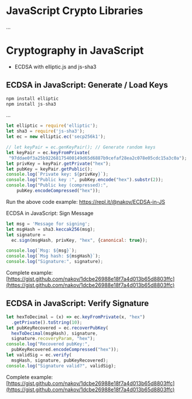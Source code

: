 # JavaScript Crypto Libraries

...

# Cryptography in JavaScript

* ECDSA with elliptic.js and js-sha3

## ECDSA in JavaScript: Generate / Load Keys

```js
npm install elliptic
npm install js-sha3
```

...

```js
let elliptic = require('elliptic');
let sha3 = require('js-sha3');
let ec = new elliptic.ec('secp256k1');

// let keyPair = ec.genKeyPair(); // Generate random keys
let keyPair = ec.keyFromPrivate(
 "97ddae0f3a25b92268175400149d65d6887b9cefaf28ea2c078e05cdc15a3c0a");
let privKey = keyPair.getPrivate("hex");
let pubKey = keyPair.getPublic();
console.log(`Private key: ${privKey}`);
console.log("Public key :", pubKey.encode("hex").substr(2));
console.log("Public key (compressed):",
    pubKey.encodeCompressed("hex"));
```

Run the above code example: https://repl.it/@nakov/ECDSA-in-JS

ECDSA in JavaScript: Sign Message

```js
let msg = 'Message for signing';
let msgHash = sha3.keccak256(msg);
let signature = 
  ec.sign(msgHash, privKey, "hex", {canonical: true});

console.log(`Msg: ${msg}`);
console.log(`Msg hash: ${msgHash}`);
console.log("Signature:", signature);
```

Complete example:[https://gist.github.com/nakov/1dcbe26988e18f7a4d013b65d8803ffc](https://gist.github.com/nakov/1dcbe26988e18f7a4d013b65d8803ffc)

## ECDSA in JavaScript: Verify Signature

```js
let hexToDecimal = (x) => ec.keyFromPrivate(x, "hex")
  .getPrivate().toString(10);
let pubKeyRecovered = ec.recoverPubKey(
  hexToDecimal(msgHash), signature,
  signature.recoveryParam, "hex");
console.log("Recovered pubKey:",
  pubKeyRecovered.encodeCompressed("hex"));
let validSig = ec.verify(
  msgHash, signature, pubKeyRecovered);
console.log("Signature valid?", validSig);
```

Complete example:[https://gist.github.com/nakov/1dcbe26988e18f7a4d013b65d8803ffc](https://gist.github.com/nakov/1dcbe26988e18f7a4d013b65d8803ffc)

